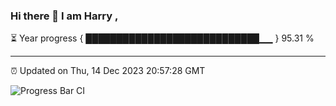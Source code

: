 ### Hi there 👋 I am Harry , 

⏳ Year progress { ████████████████████████████▁▁ } 95.31 %

---

⏰ Updated on Thu, 14 Dec 2023 20:57:28 GMT

![Progress Bar CI](https://github.com/duykhang68/duykhang68/workflows/Progress%20Bar%20CI/badge.svg)
